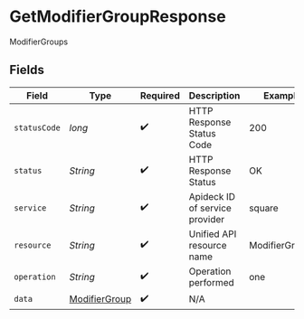 # GetModifierGroupResponse

ModifierGroups


## Fields

| Field                                                     | Type                                                      | Required                                                  | Description                                               | Example                                                   |
| --------------------------------------------------------- | --------------------------------------------------------- | --------------------------------------------------------- | --------------------------------------------------------- | --------------------------------------------------------- |
| `statusCode`                                              | *long*                                                    | :heavy_check_mark:                                        | HTTP Response Status Code                                 | 200                                                       |
| `status`                                                  | *String*                                                  | :heavy_check_mark:                                        | HTTP Response Status                                      | OK                                                        |
| `service`                                                 | *String*                                                  | :heavy_check_mark:                                        | Apideck ID of service provider                            | square                                                    |
| `resource`                                                | *String*                                                  | :heavy_check_mark:                                        | Unified API resource name                                 | ModifierGroups                                            |
| `operation`                                               | *String*                                                  | :heavy_check_mark:                                        | Operation performed                                       | one                                                       |
| `data`                                                    | [ModifierGroup](../../models/components/ModifierGroup.md) | :heavy_check_mark:                                        | N/A                                                       |                                                           |
